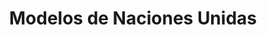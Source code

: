 ---
layout: proyectos
title: Modelos de Naciones Unidas
nameurl: modelosdenacionesunidas
description: El Modelo de Naciones Unidas es una representación a modo de simulacro de los diferentes órganos de las Naciones Unidas. Jóvenes alumnos del secundarios asumen el rol diplomático de representar un país asignado y debaten temas de la agenda internacional, elevando propuestas de solución al respecto. Para llevar cabo esta tarea, los destinatarios son previamente capacitados por voluntarios de OAJNU, y además abordan su propia investigación acerca de las problemáticas mundiales, que luego serán debatidas con el objetivo de arribar, haciendo uso de la diplomacia, a soluciones globales, teniendo siempre en mira y como herramientas fundamentales al diálogo y el consenso. El Modelo de Naciones Unidas es una herramienta de gran utilidad que ayuda a los jóvenes a comprender de manera crítica la real dimensión de la realidad, junto a la importancia del respeto y la resolución de las controversias a través del diálogo y la paz. Desde el nacimiento de OAJNU en 1995, ya se han desarrollado 147 ediciones del proyecto, donde participaron más de 50.000 jóvenes, pertenecientes a más de 1.000 instituciones educativas.
photospastevents: 
sedes:
  - buenosaires
  - cordoba
  - mendoza
  - rosario
  - salta
  - corrientes
  - sanjuan
  - tucuman
objectives: 
target: 
linkinscription: 
# faq:
#   - pregunta: "¿Pregunta?"
#     respuesta: "Respuesta"
#   - pregunta: "¿Pregunta?"
#     respuesta: "Respuesta"
---
